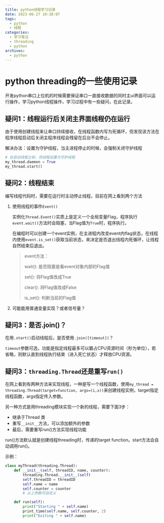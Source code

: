 ```yaml
---
title: python线程学习记录
date: 2023-06-27 10:38:07
tags:
  - python
  - 线程
categories:
  - 学习笔记
  - threading
  - python
archives:
  - python
---
```


# python threading的一些使用记录

开发python串口上位机的时候需要保证串口一直接收数据的同时主ui界面可以运行操作，学习python线程操作，学习过程中有一些疑问，在此记录。

## 疑问1：线程运行后关闭主界面线程仍在运行

由于使用创建线程来让串口持续接收，在线程函数内写为死循环，但发现该方法在程序线程启动后关闭主程序线程会残留在后台不会停止。

解决办法：设置为守护线程，当主进程停止的时候，会强制关闭守护线程

``` python
# 在启动线程之前，将线程设置为守护线程
my_thread.daemon = True
my_thread.start()
```

## 疑问2：线程结束

编写线程代码时，需要在运行时主动停止线程，目前在网上看到两个方法

1. 使用线程的事件`Event()`

   实例化`Thread.Event()`实质上是定义一个全局变量Flag，程序执行`event.wait()`方法时会阻塞，当Flag值为`True`时，程序执行。

   在编程时可以创建一个event实例，在主进程内改变event内flag状态，在线程内使用`event.is_set()`获取当前状态，来决定是否退出线程内死循环，让线程自然结束后退出。

   > event方法：
   >
   > wait(): 是否阻塞是看event对象内部的Flag值
   >
   > set(): 将Flag值改成True
   >
   > clear(): 将Flag值改成False
   >
   > is_set(): 判断当前的Flag值

2. 可能能用普通变量实现？或者信号量？

## 疑问3：是否.join()？

在用`.start()`启动线程后，是否使用`.join([timeout])`？

`timeout`参数可选，功能是指定线程最多可以霸占CPU资源时间（秒为单位），若省略，则默认直到线程执行结束（进入死亡状态）才释放CPU资源。

## 疑问3：`threading.Thread`还是重写`run()`

在网上看到有两种方法来实现线程，一种是写一个线程函数，使用`my_thread = threading.Thread(target=function, args=(i,x))`来创建线程实例，target指定线程函数，args指定传入参数。

另一种方式是用threading模块实现一个新的线程，需要下面3步：

- 继承于Thread 类
- 重写`__init__`方法，可以添加额外的参数
- 最后，需要重写run()方法实现线程功能

run()方法默认就是创建线程threading时，传递的target function。start方法会自动调用run()。

示例：

``` python
class myThread(threading.Thread):
    def __init__(self, threadID, name, counter):
        threading.Thread.__init__(self)
        self.threadID = threadID
        self.name = name
        self.counter = counter
        # 以上参数可自定义

    def run(self):
        print("Starting " + self.name)
        print_time(self.name, self.counter, 2)
        print("Exiting " + self.name)
```



